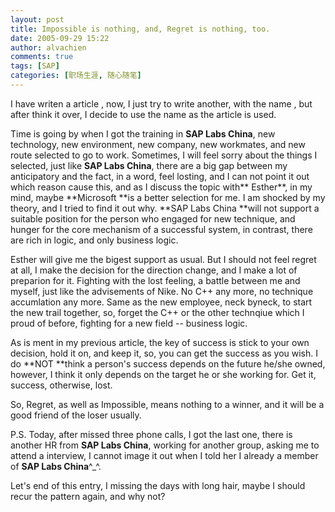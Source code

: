 ```yaml
---
layout: post
title: Impossible is nothing, and, Regret is nothing, too.
date: 2005-09-29 15:22
author: alvachien
comments: true
tags: [SAP]
categories: [职场生涯, 随心随笔]
---
```

I have writen a article <Impossible is Nothing>, now, I just try to write another, with the name <Regret is Nothing>, but after think it over, I decide to use the name as the article is used.
 
Time is going by when I got the training in **SAP Labs China**, new technology, new environment, new company, new workmates, and new route selected to go to work. Sometimes, I will feel sorry about the things I selected, just like **SAP Labs China**, there are a big gap between my anticipatory and the fact, in a word, feel losting, and I can not point it out which reason cause this, and as I discuss the topic with** Esther**, in my mind, maybe **Microsoft **is a better selection for me.  I am shocked by my theory, and I tried to find it out why. **SAP Labs China **will not support a suitable position for the person who engaged for new technique, and hunger for the core mechanism of a successful system, in contrast, there are rich in logic, and only business logic.
 
Esther will give me the bigest support as usual. But I should not feel regret at all, I make the decision for the direction change, and I make a lot of preparion for it. Fighting with the lost feeling, a battle between me and myself, just like the advisements of Nike. No C++ any more, no technique accumlation any more. Same as the new employee, neck byneck, to start the new trail together, so, forget the C++ or the other technqiue which I proud of before, fighting for a new field -- business logic.  
 
As is ment in my previous article, the key of success is stick to your own decision, hold it on, and keep it, so, you can get the success as you wish. I do **NOT **think a person's success depends on the future he/she owned, however, I think it only depends on the target he or she working for. Get it, success, otherwise, lost.
 
So, Regret, as well as Impossible, means nothing to a winner, and it will be a good friend of the loser usually.
 
P.S. Today, after missed three phone calls, I got the last one, there is another HR from **SAP Labs China**, working for another group, asking me to attend a interview, I cannot image it out when I told her I already a member of **SAP Labs China**^_^.
 
Let's end of this entry, I missing the days with long hair, maybe I should recur the pattern again, and why not?

